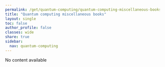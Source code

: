 ```yaml
---
permalink: /get/quantum-computing/quantum-computing-miscellaneous-books/
title: "Quantum computing miscellaneous books"
layout: single
toc: false
author_profile: false
classes: wide
share: true
sidebar:
  nav: quantum-computing
---
```


No content available